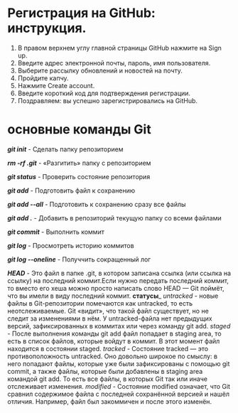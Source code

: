 # Регистрация на GitHub: инструкция.
1. В правом верхнем углу главной страницы GitHub нажмите на Sign up.
2. Введите адрес электронной почты, пароль, имя пользователя.
3. Выберите рассылку обновлений и новостей на почту.
4. Пройдите капчу.
5. Нажмите Create account.
6. Введите короткий код для подтверждения регистрации.
7. Поздравляем: вы успешно зарегистрировались на GitHub.

# основные команды Git
_**git init**_ - Сделать папку репозиторием

_**rm -rf .git**_ - «Разгитить» папку с репозиторием

_**git status**_ - Проверить состояние репозитория

_**git add**_ - Подготовить файл к сохранению

_**git add --all**_ - Подготовить к сохранению сразу все файлы

_**git add .**_ - Добавить в репозиторий текущую папку со всеми файлами

_**git commit**_ - Выполнить коммит

_**git log**_ - Просмотреть историю коммитов

_**git log --oneline**_ - Получчить сокращенный лог

_**HEAD**_ - Это файл в папке .git, в котором записана ссылка (или ссылка на ссылку) на последний коммит.Eсли нужно передать последний коммит, то вместо его хеша можно просто написать слово HEAD — Git поймёт, что вы имели в виду последний коммит.
**статусы**_ 
*untracked* - новые файлы в Git-репозитории помечаются как untracked, то есть неотслеживаемые. Git «видит», что такой файл существует, но не следит за изменениями в нём. У untracked-файла нет предыдущих версий, зафиксированных в коммитах или через команду git add.
*staged* - После выполнения команды git add файл попадает в staging area, то есть в список файлов, которые войдут в коммит. В этот момент файл находится в состоянии staged.
*tracked* - Состояние tracked — это противоположность untracked. Оно довольно широкое по смыслу: в него попадают файлы, которые уже были зафиксированы с помощью git commit, а также файлы, которые были добавлены в staging area командой git add. То есть все файлы, в которых Git так или иначе отслеживает изменения.
*modified* - Состояние modified означает, что Git сравнил содержимое файла с последней сохранённой версией и нашёл отличия. Например, файл был закоммичен и после этого изменён.
